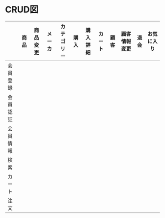 # CRUD図 #

|            |商品|商品変更|メーカ|カテゴリー|購入|購入詳細|カート|顧客|顧客情報変更|退会|お気に入り|
|------------|----|--------|------|---------|----|--------|------|----|-----------|----|----------|
|会員登録    ||||||||||||
|会員認証    ||||||||||||
|会員情報    ||||||||||||
|検索        ||||||||||||
|カート      ||||||||||||
|注文        ||||||||||||
